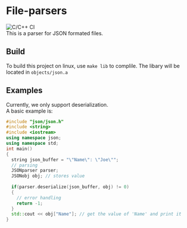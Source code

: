 # File-parsers
![C/C++ CI](https://github.com/FloweyTheFlower420/File-parsers/workflows/C/C++%20CI/badge.svg)  
This is a parser for JSON formated files.
## Build
To build this project on linux, use `make lib` to complile. The libary will be located in `objects/json.a`
## Examples
Currently, we only support deserialization.  
A basic example is:
```c++
#include "json/json.h"
#include <string>
#include <iostream>
using namespace json;
using namespace std;
int main()
{
  string json_buffer = "\"Name\": \"Joe\"";
  // parsing
  JSONparser parser;
  JSONobj obj; // stores value
  
  if(parser.deserialize(json_buffer, obj) != 0)
  {
    // error handling
    return -1;
  }
  std::cout << obj["Name"]; // get the value of 'Name' and print it
}
```
